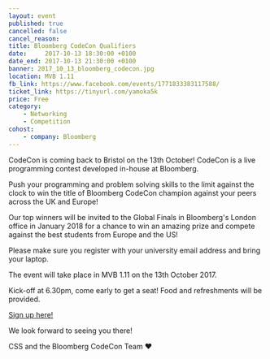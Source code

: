 ```yaml
---
layout: event
published: true
cancelled: false
cancel_reason:
title: Bloomberg CodeCon Qualifiers
date:     2017-10-13 18:30:00 +0100
date_end: 2017-10-13 21:30:00 +0100
banner: 2017_10_13_bloomberg_codecon.jpg
location: MVB 1.11
fb_link: https://www.facebook.com/events/1771833383117588/
ticket_link: https://tinyurl.com/yamoka5k
price: Free
category:
    - Networking
    - Competition
cohost:
    - company: Bloomberg
---
```


CodeCon is coming back to Bristol on the 13th October! CodeCon is a live programming contest developed in-house at Bloomberg.

Push your programming and problem solving skills to the limit against the clock to win the title of Bloomberg CodeCon champion against your peers across the UK and Europe!

Our top winners will be invited to the Global Finals in Bloomberg's London office in January 2018 for a chance to win an amazing prize and compete against the best students from Europe and the US!

Please make sure you register with your university email address and bring your laptop.

The event will take place in MVB 1.11 on the 13th October 2017.

Kick-off at 6.30pm, come early to get a seat! Food and refreshments will be provided.

<a class="btn btn--dark" href="http://tinyurl.com/yamoka5k">
  Sign up here!
</a>

We look forward to seeing you there!

CSS and the Bloomberg CodeCon Team ❤️
